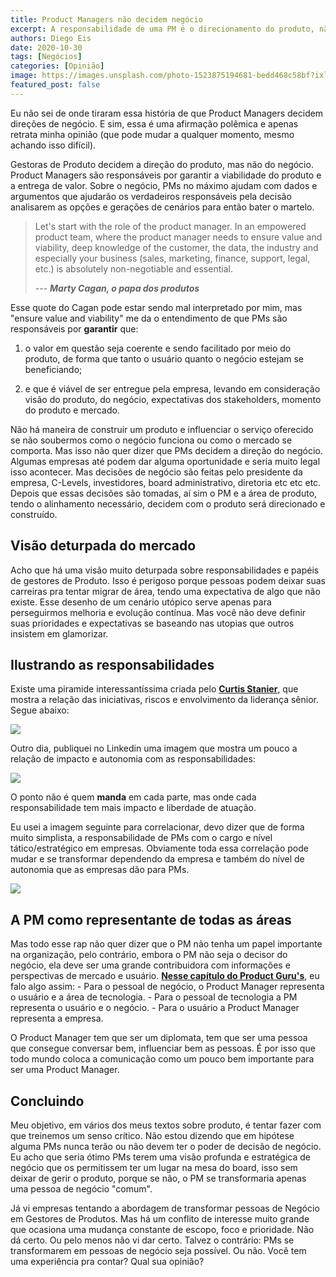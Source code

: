 ```yaml
---
title: Product Managers não decidem negócio
excerpt: A responsabilidade de uma PM é o direcionamento do produto, não do negócio
authors: Diego Eis
date: 2020-10-30
tags: [Negócios]
categories: [Opinião]
image: https://images.unsplash.com/photo-1523875194681-bedd468c58bf?ixlib=rb-1.2.1&ixid=eyJhcHBfaWQiOjEyMDd9&auto=format&fit=crop&w=2851&q=80
featured_post: false
---
```


Eu não sei de onde tiraram essa história de que Product Managers decidem
direções de negócio. E sim, essa é uma afirmação polêmica e apenas
retrata minha opinião (que pode mudar a qualquer momento, mesmo achando
isso difícil).

Gestoras de Produto decidem a direção do produto, mas não do negócio.
Product Managers são responsáveis por garantir a viabilidade do produto
e a entrega de valor. Sobre o negócio, PMs no máximo ajudam com dados e
argumentos que ajudarão os verdadeiros responsáveis pela decisão
analisarem as opções e gerações de cenários para então bater o martelo.

> Let's start with the role of the product manager. In an empowered
> product team, where the product manager needs to ensure value and
> viability, deep knowledge of the customer, the data, the industry and
> especially your business (sales, marketing, finance, support, legal,
> etc.) is absolutely non-negotiable and essential.
>
> --- ***Marty Cagan, o papa dos produtos***

Esse quote do Cagan pode estar sendo mal interpretado por mim, mas
"ensure value and viability" me da o entendimento de que PMs são
responsáveis por **garantir** que:

1.  o valor em questão seja coerente e sendo facilitado por meio do
    produto, de forma que tanto o usuário quanto o negócio estejam se
    beneficiando;

2.  e que é viável de ser entregue pela empresa, levando em consideração
    visão do produto, do negócio, expectativas dos stakeholders, momento
    do produto e mercado.

Não há maneira de construir um produto e influenciar o serviço oferecido
se não soubermos como o negócio funciona ou como o mercado se comporta.
Mas isso não quer dizer que PMs decidem a direção do negócio. Algumas
empresas até podem dar alguma oportunidade e seria muito legal isso
acontecer. Mas decisões de negócio são feitas pelo presidente da
empresa, C-Levels, investidores, board administrativo, diretoria etc etc
etc. Depois que essas decisões são tomadas, aí sim o PM e a área de
produto, tendo o alinhamento necessário, decidem com o produto será
direcionado e construído.

Visão deturpada do mercado
--------------------------

Acho que há uma visão muito deturpada sobre responsabilidades e papéis
de gestores de Produto. Isso é perigoso porque pessoas podem deixar suas
carreiras pra tentar migrar de área, tendo uma expectativa de algo que
não existe. Esse desenho de um cenário utópico serve apenas para
perseguirmos melhoria e evolução contínua. Mas você não deve definir
suas prioridades e expectativas se baseando nas utopias que outros
insistem em glamorizar.

Ilustrando as responsabilidades
-------------------------------

Existe uma piramide interessantíssima criada pelo **[Curtis
Stanier](https://twitter.com/crstanier)**, que mostra a relação das
iniciativas, riscos e envolvimento da liderança sênior. Segue abaixo:

[![](https://bucketeer-e05bbc84-baa3-437e-9518-adb32be77984.s3.amazonaws.com/public/images/8709866b-1ddc-4a24-a8ed-7ec9ad7a321f_1400x826.png)](https://cdn.substack.com/image/fetch/f_auto,q_auto:good,fl_progressive:steep/https%3A%2F%2Fbucketeer-e05bbc84-baa3-437e-9518-adb32be77984.s3.amazonaws.com%2Fpublic%2Fimages%2F8709866b-1ddc-4a24-a8ed-7ec9ad7a321f_1400x826.png)

Outro dia, publiquei no Linkedin uma imagem que mostra um pouco a
relação de impacto e autonomia com as responsabilidades:

[![](https://bucketeer-e05bbc84-baa3-437e-9518-adb32be77984.s3.amazonaws.com/public/images/e3484655-09be-4556-91ca-ed4fbd8c3ca0_655x595.png)](https://cdn.substack.com/image/fetch/f_auto,q_auto:good,fl_progressive:steep/https%3A%2F%2Fbucketeer-e05bbc84-baa3-437e-9518-adb32be77984.s3.amazonaws.com%2Fpublic%2Fimages%2Fe3484655-09be-4556-91ca-ed4fbd8c3ca0_655x595.png)

O ponto não é quem **manda** em cada parte, mas onde cada
responsabilidade tem mais impacto e liberdade de atuação.

Eu usei a imagem seguinte para correlacionar, devo dizer que de forma
muito simplista, a responsabilidade de PMs com o cargo e nível
tático/estratégico em empresas. Obviamente toda essa correlação pode
mudar e se transformar dependendo da empresa e também do nível de
autonomia que as empresas dão para PMs.

[![](https://bucketeer-e05bbc84-baa3-437e-9518-adb32be77984.s3.amazonaws.com/public/images/4274aba4-9ac3-45fc-8cc8-b4a65e5da4e1_1186x1480.png)](https://cdn.substack.com/image/fetch/f_auto,q_auto:good,fl_progressive:steep/https%3A%2F%2Fbucketeer-e05bbc84-baa3-437e-9518-adb32be77984.s3.amazonaws.com%2Fpublic%2Fimages%2F4274aba4-9ac3-45fc-8cc8-b4a65e5da4e1_1186x1480.png)

A PM como representante de todas as áreas
-----------------------------------------

Mas todo esse rap não quer dizer que o PM não tenha um papel importante
na organização, pelo contrário, embora o PM não seja o decisor do
negócio, ela deve ser uma grande contribuidora com informações e
perspectivas de mercado e usuário. **[Nesse capítulo do Product
Guru's](https://anchor.fm/product-gurus/episodes/39-Diego-Eis---Gesto-Moderna-de-Produtos-Digitais-eg0log)**,
eu falo algo assim: - Para o pessoal de negócio, o Product Manager
representa o usuário e a área de tecnologia. - Para o pessoal de
tecnologia a PM representa o usuário e o negócio. - Para o usuário a
Product Manager representa a empresa.

O Product Manager tem que ser um diplomata, tem que ser uma pessoa que
consegue conversar bem, influenciar bem as pessoas. É por isso que todo
mundo coloca a comunicação como um pouco bem importante para ser uma
Product Manager.

Concluindo
----------

Meu objetivo, em vários dos meus textos sobre produto, é tentar fazer
com que treinemos um senso crítico. Não estou dizendo que em hipótese
alguma PMs nunca terão ou não devem ter o poder de decisão de negócio.
Eu acho que seria ótimo PMs terem uma visão profunda e estratégica de
negócio que os permitissem ter um lugar na mesa do board, isso sem
deixar de gerir o produto, porque se não, o PM se transformaria apenas
uma pessoa de negócio "comum".

Já vi empresas tentando a abordagem de transformar pessoas de Negócio em
Gestores de Produtos. Mas há um conflito de interesse muito grande que
ocasiona uma mudança constante de escopo, foco e prioridade. Não dá
certo. Ou pelo menos não vi dar certo. Talvez o contrário: PMs se
transformarem em pessoas de negócio seja possível. Ou não. Você tem uma
experiência pra contar? Qual sua opinião?
